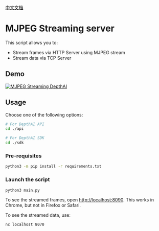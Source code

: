 [中文文档](README.zh-CN.md)

# MJPEG Streaming server

This script allows you to:
- Stream frames via HTTP Server using MJPEG stream
- Stream data via TCP Server

## Demo

[![MJPEG Streaming DepthAI](https://user-images.githubusercontent.com/5244214/90745571-92ab5b80-e2d0-11ea-9052-3f0c8afa9b0b.gif)](https://www.youtube.com/watch?v=695o0EO1Daw "DepthAI on Mac")

## Usage

Choose one of the following options:
```bash
# For DepthAI API
cd ./api

# For DepthAI SDK
cd ./sdk
```

### Pre-requisites

```bash
python3 -m pip install -r requirements.txt
```

### Launch the script

```bash
python3 main.py
```


To see the streamed frames, open [http://localhost:8090](http://localhost:8090). This works in Chrome, but not in Firefox or Safari.

To see the streamed data, use:

```
nc localhost 8070
```
